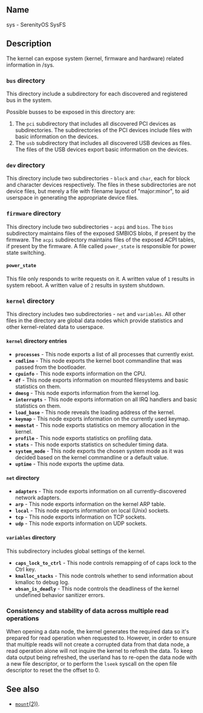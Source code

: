 ## Name

sys - SerenityOS SysFS

## Description

The kernel can expose system (kernel, firmware and hardware) related information in /sys.

### `bus` directory

This directory include a subdirectory for each discovered and registered bus in the system.

Possible busses to be exposed in this directory are:
1. The `pci` subdirectory that includes all discovered PCI devices as subdirectories.
The subdirectories of the PCI devices include files with basic information on the devices.
2. The `usb` subdirectory that includes all discovered USB devices as files.
The files of the USB devices export basic information on the devices.

### `dev` directory

This directory include two subdirectories - `block` and `char`, each for block
and character devices respectively. The files in these subdirectories are not
device files, but merely a file with filename layout of "major:minor", to aid
userspace in generating the appropriate device files.

### `firmware` directory

This directory include two subdirectories - `acpi` and `bios`.
The `bios` subdirectory maintains files of the exposed SMBIOS blobs, if present
by the firmware.
The `acpi` subdirectory maintains files of the exposed ACPI tables, if present
by the firmware.
A file called `power_state` is responsible for power state switching.

#### `power_state`

This file only responds to write requests on it. A written value of `1` results
in system reboot. A written value of `2` results in system shutdown.

### `kernel` directory

This directory includes two subdirectories - `net` and `variables`.
All other files in the directory are global data nodes which provide statistics
and other kernel-related data to userspace.

#### `kernel` directory entries

* **`processes`** - This node exports a list of all processes that currently exist.
* **`cmdline`** - This node exports the kernel boot commandline that was passed from the bootloader.
* **`cpuinfo`** - This node exports information on the CPU.
* **`df`** - This node exports information on mounted filesystems and basic statistics on
them.
* **`dmesg`** - This node exports information from the kernel log.
* **`interrupts`** - This node exports information on all IRQ handlers and basic statistics on
them.
* **`load_base`** - This node reveals the loading address of the kernel.
* **`keymap`** - This node exports information on the currently used keymap.
* **`memstat`** - This node exports statistics on memory allocation in the kernel.
* **`profile`** - This node exports statistics on profiling data.
* **`stats`** - This node exports statistics on scheduler timing data.
* **`system_mode`** - This node exports the chosen system mode as it was decided based on the kernel commandline or a default value.
* **`uptime`** - This node exports the uptime data.

#### `net` directory

* **`adapters`** - This node exports information on all currently-discovered network adapters.
* **`arp`** - This node exports information on the kernel ARP table.
* **`local`** - This node exports information on local (Unix) sockets.
* **`tcp`** - This node exports information on TCP sockets.
* **`udp`** - This node exports information on UDP sockets.

#### `variables` directory

This subdirectory includes global settings of the kernel.

* **`caps_lock_to_ctrl`** - This node controls remapping of of caps lock to the Ctrl key.
* **`kmalloc_stacks`** - This node controls whether to send information about kmalloc to debug log.
* **`ubsan_is_deadly`** - This node controls the deadliness of the kernel undefined behavior
sanitizer errors.

### Consistency and stability of data across multiple read operations

When opening a data node, the kernel generates the required data so it's prepared
for read operation when requested to. However, in order to ensure that multiple reads
will not create a corrupted data from that data node, a read operation alone will
not inquire the kernel to refresh the data.
To keep data output being refreshed, the userland has to re-open the data node with a 
new file descriptor, or to perform the `lseek` syscall on the open file descriptor to
reset the the offset to 0.

## See also

* [`mount`(2))](help://man/2/mount).

